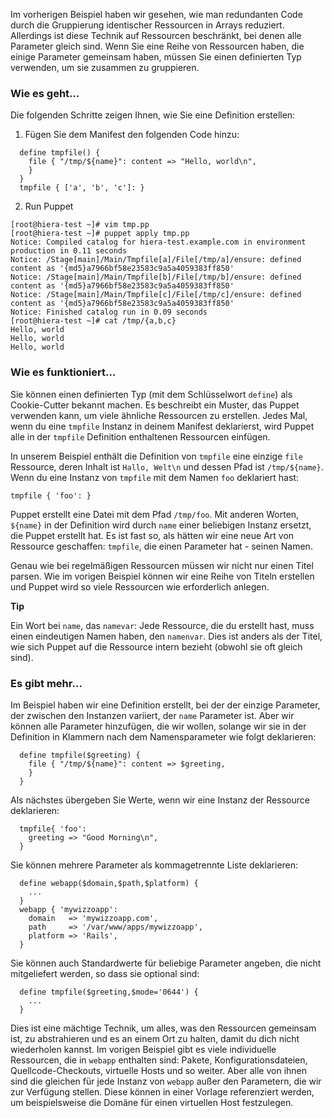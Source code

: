 Im vorherigen Beispiel haben wir gesehen, wie man redundanten Code durch die Gruppierung identischer Ressourcen in Arrays reduziert. 
Allerdings ist diese Technik auf Ressourcen beschränkt, bei denen alle Parameter gleich sind. 
Wenn Sie eine Reihe von Ressourcen haben, die einige Parameter gemeinsam haben, müssen Sie einen definierten Typ verwenden, um sie zusammen zu gruppieren.

### Wie es geht…

Die folgenden Schritte zeigen Ihnen, wie Sie eine Definition erstellen:

1. Fügen Sie dem Manifest den folgenden Code hinzu:
```
  define tmpfile() {
    file { "/tmp/${name}": content => "Hello, world\n",
    }
  }
  tmpfile { ['a', 'b', 'c']: }
```

2. Run Puppet
```
[root@hiera-test ~]# vim tmp.pp
[root@hiera-test ~]# puppet apply tmp.pp 
Notice: Compiled catalog for hiera-test.example.com in environment production in 0.11 seconds
Notice: /Stage[main]/Main/Tmpfile[a]/File[/tmp/a]/ensure: defined content as '{md5}a7966bf58e23583c9a5a4059383ff850'
Notice: /Stage[main]/Main/Tmpfile[b]/File[/tmp/b]/ensure: defined content as '{md5}a7966bf58e23583c9a5a4059383ff850'
Notice: /Stage[main]/Main/Tmpfile[c]/File[/tmp/c]/ensure: defined content as '{md5}a7966bf58e23583c9a5a4059383ff850'
Notice: Finished catalog run in 0.09 seconds
[root@hiera-test ~]# cat /tmp/{a,b,c}
Hello, world
Hello, world
Hello, world
```

### Wie es funktioniert…

Sie können einen definierten Typ (mit dem Schlüsselwort `define`) als Cookie-Cutter bekannt machen. 
Es beschreibt ein Muster, das Puppet verwenden kann, um viele ähnliche Ressourcen zu erstellen. 
Jedes Mal, wenn du eine `tmpfile` Instanz in deinem Manifest deklarierst, wird Puppet alle in der `tmpfile` Definition enthaltenen Ressourcen einfügen.

In unserem Beispiel enthält die Definition von `tmpfile` eine einzige `file` Ressource, deren Inhalt ist `Hallo, Welt\n` und dessen Pfad ist `/tmp/${name}`.
 Wenn du eine Instanz von `tmpfile` mit dem Namen `foo` deklariert hast:

`tmpfile { 'foo': }`

Puppet erstellt eine Datei mit dem Pfad `/tmp/foo`. Mit anderen Worten, `${name}` in der Definition wird durch `name` einer beliebigen Instanz ersetzt, die Puppet erstellt hat. 
Es ist fast so, als hätten wir eine neue Art von Ressource geschaffen: `tmpfile`, die einen Parameter hat - seinen Namen.

Genau wie bei regelmäßigen Ressourcen müssen wir nicht nur einen Titel parsen. 
Wie im vorigen Beispiel können wir eine Reihe von Titeln erstellen und Puppet wird so viele Ressourcen wie erforderlich anlegen.

**Tip**

Ein Wort bei `name`, das `namevar`: Jede Ressource, die du erstellt hast, muss einen eindeutigen Namen haben, den `namenvar`. Dies ist anders als der Titel, wie sich Puppet auf die Ressource intern bezieht (obwohl sie oft gleich sind).

### Es gibt mehr…

Im Beispiel haben wir eine Definition erstellt, bei der der einzige Parameter, der zwischen den Instanzen variiert, der `name` Parameter ist. 
Aber wir können alle Parameter hinzufügen, die wir wollen, solange wir sie in der Definition in Klammern nach dem Namensparameter wie folgt deklarieren:

```
  define tmpfile($greeting) {
    file { "/tmp/${name}": content => $greeting,
    }
  }
```

Als nächstes übergeben Sie Werte, wenn wir eine Instanz der Ressource deklarieren:
```
  tmpfile{ 'foo':
    greeting => "Good Morning\n",
  }
```

Sie können mehrere Parameter als kommagetrennte Liste deklarieren:
```
  define webapp($domain,$path,$platform) {
    ...
  }
  webapp { 'mywizzoapp':
    domain   => 'mywizzoapp.com',
    path     => '/var/www/apps/mywizzoapp',
    platform => 'Rails',
  }
```

Sie können auch Standardwerte für beliebige Parameter angeben, die nicht mitgeliefert werden, so dass sie optional sind:
```
  define tmpfile($greeting,$mode='0644') {
    ...
  }
```

Dies ist eine mächtige Technik, um alles, was den Ressourcen gemeinsam ist, zu abstrahieren und es an einem Ort zu halten, damit du dich nicht wiederholen kannst. 
Im vorigen Beispiel gibt es viele individuelle Ressourcen, die in `webapp` enthalten sind: Pakete, Konfigurationsdateien, Quellcode-Checkouts, virtuelle Hosts und so weiter. 
Aber alle von ihnen sind die gleichen für jede Instanz von `webapp` außer den Parametern, die wir zur Verfügung stellen. Diese können in einer Vorlage referenziert werden, um beispielsweise die Domäne für einen virtuellen Host festzulegen.